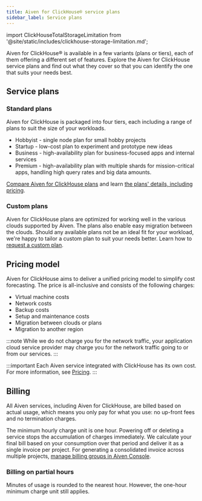 ```yaml
---
title: Aiven for ClickHouse® service plans
sidebar_label: Service plans
---
```


import ClickHouseTotalStorageLimitation from '@site/static/includes/clickhouse-storage-limitation.md';

Aiven for ClickHouse® is available in a few variants (plans or tiers),
each of them offering a different set of features. Explore the Aiven for
ClickHouse service plans and find out what they cover so that you can
identify the one that suits your needs best.

## Service plans

### Standard plans

Aiven for ClickHouse is packaged into four tiers, each including a range
of plans to suit the size of your workloads.

-   Hobbyist - single node plan for small hobby projects
-   Startup - low-cost plan to experiment and prototype new ideas
-   Business - high-availability plan for business-focused apps and
    internal services
-   Premium - high-availability plan with multiple shards for
    mission-critical apps, handling high query rates and big data
    amounts.

[Compare Aiven for ClickHouse plans](https://aiven.io/pricing?tab=plan-comparison&product=clickhouse)
and learn
[the plans' details, including pricing](https://aiven.io/pricing?tab=plan-pricing&product=clickhouse).

<ClickHouseTotalStorageLimitation />

### Custom plans

Aiven for ClickHouse plans are optimized for working well in the various
clouds supported by Aiven. The plans also enable easy migration between
the clouds. Should any available plans not be an ideal fit for your
workload, we're happy to tailor a custom plan to suit your needs
better. Learn how to [request a custom
plan](/docs/platform/howto/custom-plans).

## Pricing model

Aiven for ClickHouse aims to deliver a unified pricing model to simplify
cost forecasting. The price is all-inclusive and consists of the
following charges:

-   Virtual machine costs
-   Network costs
-   Backup costs
-   Setup and maintenance costs
-   Migration between clouds or plans
-   Migration to another region

:::note
While we do not charge you for the network traffic, your application
cloud service provider may charge you for the network traffic going to
or from our services.
:::

:::important
Each Aiven service integrated with ClickHouse has its own cost. For more
information, see
[Pricing](https://aiven.io/pricing?tab=plan-pricing&product=clickhouse).
:::

## Billing

All Aiven services, including Aiven for ClickHouse, are billed based on
actual usage, which means you only pay for what you use: no up-front
fees and no termination charges.

The minimum hourly charge unit is one hour. Powering off or deleting a
service stops the accumulation of charges immediately. We calculate your
final bill based on your consumption over that period and deliver it as
a single invoice per project. For generating a consolidated invoice
across multiple projects, [manage billing groups in Aiven
Console](/docs/platform/howto/use-billing-groups).

### Billing on partial hours

Minutes of usage is rounded to the nearest hour. However, the one-hour
minimum charge unit still applies.
